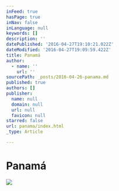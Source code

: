 ```yaml
---
inFeed: true
hasPage: true
inNav: false
inLanguage: null
keywords: []
description: ''
datePublished: '2016-04-27T19:10:21.022Z'
dateModified: '2016-04-27T19:09:59.422Z'
title: Panamá
author:
  - name: ''
    url: ''
sourcePath: _posts/2016-04-26-panama.md
published: true
authors: []
publisher:
  name: null
  domain: null
  url: null
  favicon: null
starred: false
url: panama/index.html
_type: Article

---
```

# Panamá
![](https://the-grid-user-content.s3-us-west-2.amazonaws.com/40f9714f-d909-41c0-ae1e-19f8e2d826fa.jpg)